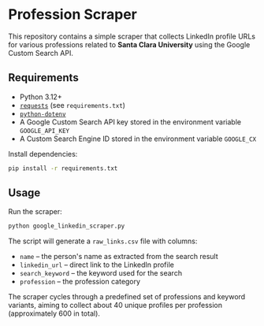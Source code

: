 # Profession Scraper 

This repository contains a simple scraper that collects LinkedIn profile URLs for various professions related to **Santa Clara University** using the Google Custom Search API.

## Requirements

- Python 3.12+
- [`requests`](https://pypi.org/project/requests/) (see `requirements.txt`)
- [`python-dotenv`](https://pypi.org/project/python-dotenv/)
- A Google Custom Search API key stored in the environment variable `GOOGLE_API_KEY`
- A Custom Search Engine ID stored in the environment variable `GOOGLE_CX`

Install dependencies:

```bash
pip install -r requirements.txt
```

## Usage

Run the scraper:

```bash
python google_linkedin_scraper.py
```

The script will generate a `raw_links.csv` file with columns:

- `name` – the person's name as extracted from the search result
- `linkedin_url` – direct link to the LinkedIn profile
- `search_keyword` – the keyword used for the search
- `profession` – the profession category

The scraper cycles through a predefined set of professions and keyword variants, aiming to collect about 40 unique profiles per profession (approximately 600 in total).
